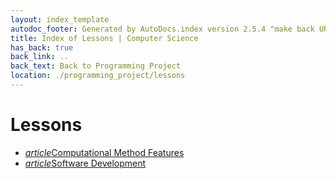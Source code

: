 ```yaml
---
layout: index_template
autodoc_footer: Generated by AutoDocs.index version 2.5.4 "make back URLs relative" ⓒ Starwort, 2020
title: Index of Lessons | Computer Science
has_back: true
back_link: ..
back_text: Back to Programming Project
location: ./programming_project/lessons
---
```


# **Lessons**

- <a href='./computational_method_features.html'><i title='MD file' class="material-icons">article</i>Computational Method Features</a>
- <a href='./software_development.html'><i title='MD file' class="material-icons">article</i>Software Development</a>
